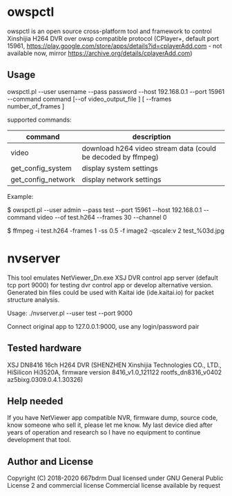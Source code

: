 # owspctl

owspctl is an open source cross-platform tool and framework to control Xinshijia H264 DVR over
owsp compatible protocol (CPlayer+, default port 15961, https://play.google.com/store/apps/details?id=cplayerAdd.com - not available now, mirror https://archive.org/details/cplayerAdd.com)

## Usage

owspctl.pl --user username --pass password --host 192.168.0.1 --port 15961 --command command [--of video_output_file ] [ --frames number_of_frames ]

supported commands:

|command | description |
|--|--|
video | download h264 video stream data (could be decoded by ffmpeg)
get_config_system | display system settings
get_config_network | display network settings

Example:

$ owspctl.pl --user admin --pass test --port 15961 --host 192.168.0.1 --command video --of test.h264 --frames 30 --channel 0

$ ffmpeg -i test.h264  -frames 1 -ss 0.5 -f image2 -qscale:v 2 test_%03d.jpg

# nvserver

This tool emulates NetViewer_Dn.exe XSJ DVR control app server (default tcp port 9000) for testing dvr control app or develop alternative version. Generated bin files could be used with Kaitai ide (ide.kaitai.io) for packet structure analysis.

Usage: ./nvserver.pl --user test --port 9000

Connect original app to 127.0.0.1:9000, use any login/password pair


## Tested hardware

XSJ DN8416 16ch H264 DVR (SHENZHEN Xinshijia Technologies CO., LTD., HiSilicon Hi3520A, firmware version 8416_v1.0_121122 rootfs_dn8316_v0402 az5bixg.0309.0.4.1.30326)

## Help needed

If you have NetViewer app compatible NVR, firmware dump, source code, know someone who sell it, please let me know. My last device died after years of operation and research so I have no equipment to continue development that tool.


## Author and License

Copyright (C) 2018-2020 667bdrm
Dual licensed under GNU General Public License 2 and commercial license
Commercial license available by request



